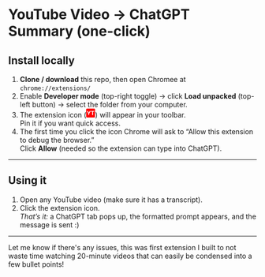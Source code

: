 # YouTube Video → ChatGPT Summary (one-click)

## Install locally

1. **Clone / download** this repo, then open Chromee at `chrome://extensions/`
2. Enable **Developer mode** (top-right toggle) → click **Load unpacked** (top-left button) → select the folder from your computer.
3. The extension icon (<img src="favicon-32x32.png" width="18"/>) will appear in your toolbar.  
   Pin it if you want quick access.
4. The first time you click the icon Chrome will ask to “Allow this extension to debug the browser.”  
   Click **Allow** (needed so the extension can type into ChatGPT).

---

## Using it

1. Open any YouTube video (make sure it has a transcript).
2. Click the extension icon.  
   *That’s it:* a ChatGPT tab pops up, the formatted prompt appears, and the message is sent :)

---

Let me know if there's any issues, this was first extension I built to not waste time watching 20-minute videos that can easily be condensed into a few bullet points!

